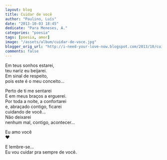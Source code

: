 ```yaml
---
layout: blog
title: Cuidar de você
author: "Paulino, Luís"
date: "2013-10-03 18:45"
dedicate: "Para Meneses, A."
categories: "poesia"
tags: [poesia, amor]
image: "/assets/album/cuidar-de-voce.jpg"
blogger_orig_url: "http://i-need-your-love-now.blogspot.com/2013/10/cuidar-de-voce_3.html"
comments: false
---
```

Em teus sonhos estarei,\
teu nariz eu beijarei.\
Em sinal de respeito,\
pois este é o meu conceito...

Perto de ti me sentarei\
E em meus braços a erguerei.\
Por toda a noite, a confortarei\
e, abraçado contigo, ficarei\
cuidando de você...\
Não deixarei\
nenhum mal, contigo, acontecer...

Eu amo você\
♥

E lembre-se...\
Eu vou cuidar pra sempre de você.
